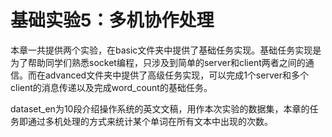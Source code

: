 # 基础实验5：多机协作处理

​	本章一共提供两个实验，在basic文件夹中提供了基础任务实现。基础任务实现是为了帮助同学们熟悉socket编程，只涉及到简单的server和client两者之间的通信。而在advanced文件夹中提供了高级任务实现，可以完成1个server和多个client的消息传递以及完成word_count的基础任务。

​	dataset_en为10段介绍操作系统的英文文稿，用作本次实验的数据集，本章的任务即通过多机处理的方式来统计某个单词在所有文本中出现的次数。
